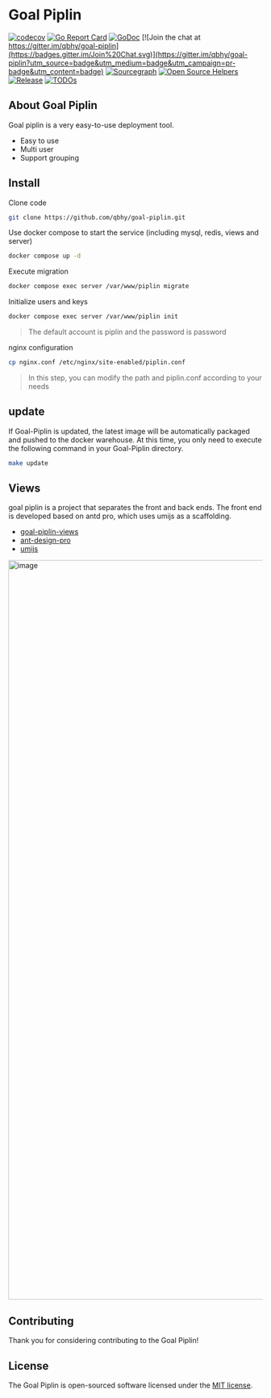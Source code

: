 # Goal Piplin
[![codecov](https://codecov.io/gh/qbhy/goal-piplin/branch/master/graph/badge.svg)](https://codecov.io/gh/qbhy/goal-piplin)
[![Go Report Card](https://goreportcard.com/badge/github.com/qbhy/goal-piplin)](https://goreportcard.com/report/github.com/qbhy/goal-piplin)
[![GoDoc](https://pkg.go.dev/badge/github.com/qbhy/goal-piplin?status.svg)](https://pkg.go.dev/github.com/qbhy/goal-piplin?tab=doc)
[![Join the chat at https://gitter.im/qbhy/goal-piplin](https://badges.gitter.im/Join%20Chat.svg)](https://gitter.im/qbhy/goal-piplin?utm_source=badge&utm_medium=badge&utm_campaign=pr-badge&utm_content=badge)
[![Sourcegraph](https://sourcegraph.com/github.com/qbhy/goal-piplin/-/badge.svg)](https://sourcegraph.com/github.com/goal-web/contracts?badge)
[![Open Source Helpers](https://www.codetriage.com/qbhy/goal-piplin/badges/users.svg)](https://www.codetriage.com/qbhy/goal-piplin)
[![Release](https://img.shields.io/github/release/qbhy/goal-piplin.svg?style=flat-square)](https://github.com/qbhy/goal-piplin/releases)
[![TODOs](https://badgen.net/https/api.tickgit.com/badgen/github.com/qbhy/goal-piplin)](https://www.tickgit.com/browse?repo=github.com/qbhy/goal-piplin)

## About Goal Piplin

Goal piplin is a very easy-to-use deployment tool.

- Easy to use
- Multi user
- Support grouping

## Install
Clone code

```bash
git clone https://github.com/qbhy/goal-piplin.git
```

Use docker compose to start the service (including mysql, redis, views and server)
```bash
docker compose up -d
```

Execute migration
```bash
docker compose exec server /var/www/piplin migrate
```

Initialize users and keys
```bash
docker compose exec server /var/www/piplin init
```
> The default account is piplin and the password is password

nginx configuration
```bash
cp nginx.conf /etc/nginx/site-enabled/piplin.conf
```
> In this step, you can modify the path and piplin.conf according to your needs

## update
If Goal-Piplin is updated, the latest image will be automatically packaged and pushed to the docker warehouse. At this time, you only need to execute the following command in your Goal-Piplin directory.
```bash
make update
```

## Views
goal piplin is a project that separates the front and back ends. The front end is developed based on antd pro, which uses umijs as a scaffolding.

 - [goal-piplin-views](https://github.com/qbhy/goal-piplin-views)
 - [ant-design-pro](https://github.com/ant-design/ant-design-pro)
 - [umijs](https://github.com/umijs/umi)

<img width="1466" alt="image" src="https://github.com/qbhy/goal-piplin/assets/24204533/d0e0c034-02d7-4eca-ad91-2f7090dd5c1c">

## Contributing

Thank you for considering contributing to the Goal Piplin! 

## License

The Goal Piplin is open-sourced software licensed under the [MIT license](https://opensource.org/licenses/MIT).
